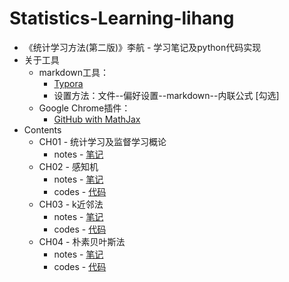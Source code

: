 # Statistics-Learning-lihang

+ 《统计学习方法(第二版)》李航 - 学习笔记及python代码实现
+ 关于工具
  + markdown工具：
    + [Typora](https://typora.io/)
    + 设置方法：文件--偏好设置--markdown--内联公式 [勾选]
  + Google Chrome插件：
    + [GitHub with MathJax](https://chrome.google.com/webstore/detail/github-with-mathjax/ioemnmodlmafdkllaclgeombjnmnbima) 
+ Contents
  + CH01 - 统计学习及监督学习概论
    + notes - [笔记](./Chapter1/notes/Chapter1.md)
  + CH02 - 感知机
    + notes - [笔记](./Chapter2/notes/Chapter2.md)
    + codes - [代码](./Chapter2/codes)
  + CH03 - k近邻法
    - notes - [笔记](./Chapter3/notes/Chapter3.md)
    - codes - [代码](./Chapter3/codes)
  + CH04 - 朴素贝叶斯法
    - notes - [笔记](./Chapter4/notes/Chapter4.md)
    - codes - [代码](./Chapter4/codes)